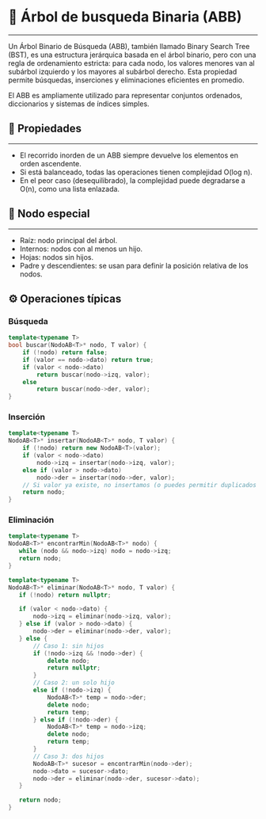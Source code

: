 # 🌳 Árbol de busqueda Binaria (ABB)

---
Un Árbol Binario de Búsqueda (ABB), también llamado Binary Search Tree (BST), es una estructura jerárquica basada en el árbol binario, pero con una regla de ordenamiento estricta: para cada nodo, los valores menores van al subárbol izquierdo y los mayores al subárbol derecho. Esta propiedad permite búsquedas, inserciones y eliminaciones eficientes en promedio.

El ABB es ampliamente utilizado para representar conjuntos ordenados, diccionarios y sistemas de índices simples.

## 📐 Propiedades

---
* El recorrido inorden de un ABB siempre devuelve los elementos en orden ascendente.
* Si está balanceado, todas las operaciones tienen complejidad O(log n).
* En el peor caso (desequilibrado), la complejidad puede degradarse a O(n), como una lista enlazada.

## 🧠 Nodo especial

---
* Raíz: nodo principal del árbol.
* Internos: nodos con al menos un hijo.
* Hojas: nodos sin hijos.
* Padre y descendientes: se usan para definir la posición relativa de los nodos.

## ⚙️ Operaciones típicas

### Búsqueda
```cpp
template<typename T>
bool buscar(NodoAB<T>* nodo, T valor) {
    if (!nodo) return false;
    if (valor == nodo->dato) return true;
    if (valor < nodo->dato)
        return buscar(nodo->izq, valor);
    else
        return buscar(nodo->der, valor);
}
```
### Inserción
```cpp
template<typename T>
NodoAB<T>* insertar(NodoAB<T>* nodo, T valor) {
    if (!nodo) return new NodoAB<T>(valor);
    if (valor < nodo->dato)
        nodo->izq = insertar(nodo->izq, valor);
    else if (valor > nodo->dato)
        nodo->der = insertar(nodo->der, valor);
    // Si valor ya existe, no insertamos (o puedes permitir duplicados según el caso)
    return nodo;
}
```
###  Eliminación
 ```cpp
template<typename T>
NodoAB<T>* encontrarMin(NodoAB<T>* nodo) {
    while (nodo && nodo->izq) nodo = nodo->izq;
    return nodo;
}

template<typename T>
NodoAB<T>* eliminar(NodoAB<T>* nodo, T valor) {
    if (!nodo) return nullptr;

    if (valor < nodo->dato) {
        nodo->izq = eliminar(nodo->izq, valor);
    } else if (valor > nodo->dato) {
        nodo->der = eliminar(nodo->der, valor);
    } else {
        // Caso 1: sin hijos
        if (!nodo->izq && !nodo->der) {
            delete nodo;
            return nullptr;
        }
        // Caso 2: un solo hijo
        else if (!nodo->izq) {
            NodoAB<T>* temp = nodo->der;
            delete nodo;
            return temp;
        } else if (!nodo->der) {
            NodoAB<T>* temp = nodo->izq;
            delete nodo;
            return temp;
        }
        // Caso 3: dos hijos
        NodoAB<T>* sucesor = encontrarMin(nodo->der);
        nodo->dato = sucesor->dato;
        nodo->der = eliminar(nodo->der, sucesor->dato);
    }

    return nodo;
}
```

